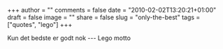 +++
author = ""
comments = false
date = "2010-02-02T13:20:21+01:00"
draft = false
image = ""
share = false
slug = "only-the-best"
tags = ["quotes", "lego"]
+++

Kun det bedste er godt nok --- Lego motto
<!--more-->
